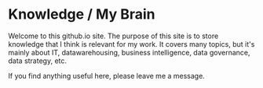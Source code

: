 # Knowledge / My Brain
Welcome to this github.io site.
The purpose of this site is to store knowledge that I think is relevant for my work.
It covers many topics, but it's mainly about IT, datawarehousing, business intelligence, data governance, data strategy, etc.

If you find anything useful here, please leave me a message. 